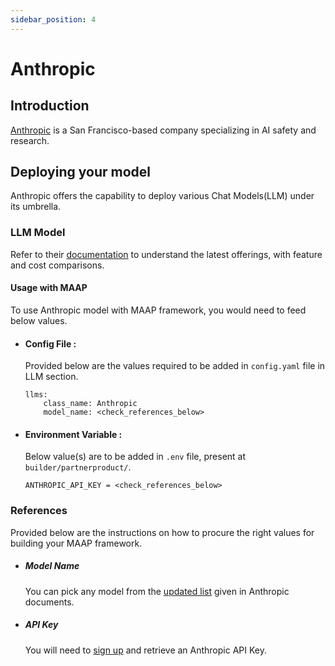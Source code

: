 ```yaml
---
sidebar_position: 4
---
```


# Anthropic

## Introduction

[Anthropic](https://www.anthropic.com/) is a San Francisco-based company specializing in AI safety and research. 

## Deploying your model
Anthropic offers the capability to deploy various Chat Models(LLM) under its umbrella. 

### LLM Model 

Refer to their [documentation](https://docs.anthropic.com/en/docs/about-claude/models) to understand the latest offerings, with feature and cost comparisons.

#### Usage with MAAP
To use Anthropic model with MAAP framework, you would need to feed below values.

- #### Config File :
  Provided below are the values required to be added in `config.yaml` file in LLM section.
  ```
  llms:
      class_name: Anthropic
      model_name: <check_references_below>
  ```

- #### Environment Variable :
  Below value(s) are to be added in `.env` file, present at `builder/partnerproduct/`.

  ```
  ANTHROPIC_API_KEY = <check_references_below>
  ```

### References

Provided below are the instructions on how to procure the right values for building your MAAP framework.

- ##### Model Name
  You can pick any model from the [updated list](https://docs.anthropic.com/en/docs/about-claude/models#model-names) given in Anthropic documents.

- ##### API Key 

  You will need to [sign up](https://www.anthropic.com/) and retrieve an Anthropic API Key.
